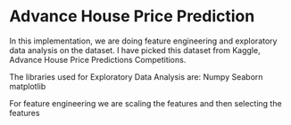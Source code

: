 # Advance House Price Prediction

In this implementation, we are doing feature engineering and exploratory data analysis on the dataset. I have picked this dataset from Kaggle, Advance House Price Predictions Competitions.

The libraries used for Exploratory Data Analysis are:
Numpy
Seaborn
matplotlib


For feature engineering we are scaling the features and then selecting the features
